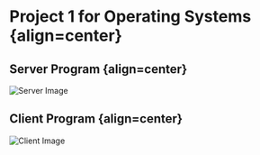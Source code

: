 # Project 1 for Operating Systems {align=center}

## Server Program {align=center}
![Server Image](https://i.ibb.co/60Z8gZQ/server.png)

## Client Program {align=center}
![Client Image](https://i.ibb.co/28fkHrL/client.png)
